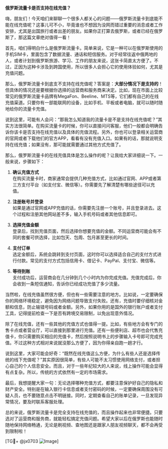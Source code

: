 **俄罗斯流量卡是否支持在线充值？**

嗨，朋友们！今天咱们来聊聊一个很多人都关心的问题——俄罗斯流量卡到底能不能在线充值呢？这事儿可不小，毕竟谁也不想因为没网而错过重要的消息或者工作安排，尤其是出国旅行或者出差的朋友。如果你正打算去俄罗斯，或者已经在俄罗斯了，那这篇文章绝对值得一看！

首先，咱们得明白什么是俄罗斯流量卡。简单来说，它是一种可以在俄罗斯使用的手机SIM卡，里面包含了数据流量、通话和短信服务。对于经常往返中俄两地的人，或者计划到俄罗斯旅游、学习、工作的朋友来说，这张卡简直太方便了。不过，正因为这种卡涉及到跨国使用，所以很多人会担心它的使用体验如何，尤其是充值问题。

那么，俄罗斯流量卡到底支不支持在线充值呢？答案是：**大部分情况下是支持的**！但具体的情况还是要根据你选择的运营商和服务商来决定。比如，现在市面上比较常见的俄罗斯流量卡品牌有MegaFon、Beeline、MTS等，它们都有自己的在线充值渠道。只要你有一部能联网的设备，比如手机、平板或者电脑，就可以随时随地给你的流量卡充值。

说到这里，可能有人会问：“那我怎么知道我的流量卡是不是支持在线充值呢？”其实方法很简单。在购买流量卡的时候，你可以直接问问客服，他们一般都会明确告诉你该卡是否支持在线充值以及具体的充值流程。另外，你也可以登录相关运营商的官网或者下载他们的官方APP，看看有没有充值入口。如果有的话，那就说明支持在线充值；如果没有，那可能就需要通过其他方式充值了。

那么，俄罗斯流量卡的在线充值具体是怎么操作的呢？让我给大家详细说一下。一般来说，步骤如下：

1. **确认充值方式**  
   在购买流量卡时，商家通常会提供几种充值方式，比如通过官网、APP或者第三方支付平台（如支付宝、微信等）。你需要先了解清楚有哪些途径可以充值。

2. **注册账号并登录**  
   如果是通过官网或APP充值的话，你需要先注册一个账号，并且登录进去。这个过程和注册其他网站差不多，输入手机号码或者其他信息即可。

3. **选择充值金额**  
   登录后，找到充值页面，然后选择你想要充值的金额。不同运营商可能会有不同的套餐可供选择，比如包天、包周、包月甚至更长的时间。

4. **支付订单**  
   选定金额后，系统会跳转到支付页面，这时你可以选择适合自己的支付方式进行付款。常见的支付方式包括信用卡、借记卡、PayPal、支付宝、微信等。

5. **等待到账**  
   支付成功后，运营商会在几分钟到几个小时内为你完成充值。充值完成后，你会收到一条短信通知，告诉你已经成功充值了多少流量。

当然啦，在线充值虽然很方便，但也有一些需要注意的地方。比如说，一定要确保你的网络环境稳定，避免因为网络问题导致支付失败。还有，充值时要仔细核对金额和信息，防止输错号码或者金额。另外，如果你用的是国外的银行账户或者支付工具，记得提前检查一下是否有跨境交易限制，以免出现意外情况。

除了在线充值，还有一些其他的充值方式也值得一提。比如，有些地方会有专门的售卡点或者营业厅，可以直接到那里进行充值。还有一些便利店、超市也会代售充值卡，你只需要购买相应的充值卡，然后按照说明书上的步骤输入卡号即可完成充值。不过这种方式相对来说就没那么方便了，因为你得亲自跑一趟才行。

说到这里，大家可能会好奇：“既然在线充值这么方便，为什么有些人还是选择传统的线下充值呢？”其实原因很简单，有些人可能不太习惯使用网络支付，或者担心自己的个人信息安全。而且，对于一些年纪较大的人来说，线上操作可能会显得有点复杂。所以，传统的方式依然有一定的市场需求。

最后，我想提醒大家一句：无论选择哪种充值方式，都要注意保护好自己的隐私和财产安全。特别是在输入银行卡信息或者支付密码的时候，一定要确保周围没有可疑人员，也不要随意点击不明链接。同时，定期查看自己的账单记录，一旦发现异常情况，要及时联系客服处理。

总的来说，俄罗斯流量卡是完全支持在线充值的，而且操作起来也非常便捷。只要选对了运营商和服务商，就能轻松搞定充值问题。希望大家以后在俄罗斯也能随时随地保持网络畅通，无论是刷视频、查地图还是跟家人朋友视频聊天，都不会再受到限制啦！

[TG💪+ @jx0703 ![Image](https://github.com/user-attachments/assets/dbca1d08-cadb-493c-b0ec-ad6f7a83f270)]